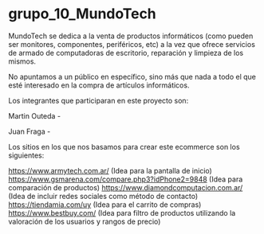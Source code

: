 # grupo_10_MundoTech

MundoTech se dedica a la venta de productos informáticos (como pueden ser monitores, componentes, periféricos, etc) a la vez que ofrece servicios de armado de computadoras de escritorio, reparación y limpieza de los mismos.

No apuntamos a un público en específico, sino más que nada a todo el que esté interesado en la compra de artículos informáticos.

Los integrantes que participaran en este proyecto son:

Martin Outeda - 

Juan Fraga - 

Los sitios en los que nos basamos para crear este ecommerce son los siguientes:

https://www.armytech.com.ar/ (Idea para la pantalla de inicio)
https://www.gsmarena.com/compare.php3?idPhone2=9848 (Idea para comparación de productos)
https://www.diamondcomputacion.com.ar/ (Idea de incluir redes sociales como método de contacto)
https://tiendamia.com/uy (Idea para el carrito de compras)
https://www.bestbuy.com/ (Idea para filtro de productos utilizando la valoración de los usuarios y rangos de precio)

